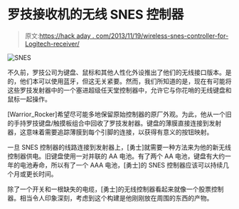 # 罗技接收机的无线 SNES 控制器

> 原文:[https://hack aday . com/2013/11/19/wireless-snes-controller-for-Logitech-receiver/](https://hackaday.com/2013/11/19/wireless-snes-controller-for-logitech-receiver/)

![SNES](../Images/e0f9ac7ebff60326ddd4cf6b6ca8adaa.png)

不久前，罗技公司为键盘、鼠标和其他人性化外设推出了他们的无线接口版本。是的，他们本可以使用蓝牙，但这无关紧要。然而，我们所知道的是，现在有可能将这些罗技发射器中的一个塞进超级任天堂控制器中，允许它与你花哨的无线键盘和鼠标一起操作。

[Warrior_Rocker]希望尽可能多地保留原始控制器的原厂外观。为此，他从一个旧的手持罗技键盘/触摸板组合中回收了罗技发射器。键盘的薄膜直接连接到发射器，这意味着需要追踪薄膜到每个引脚的连接，以获得有意义的按钮映射。

一旦 SNES 控制器的线路连接到发射器上，[勇士]就需要一种方法来为他的新无线控制器供电。旧键盘使用一对并联的 AA 电池。有了两个 AA 电池，键盘有大约一年的电池寿命，所以有了一个 AAA 电池，[勇士]的 SNES 控制器应该可以持续几个月或更长时间。

除了一个开关和一根缺失的电缆，[勇士]的无线控制器看起来就像一个股票控制器。相当令人印象深刻，考虑到这个构建是他刚刚放在周围的东西的产物。